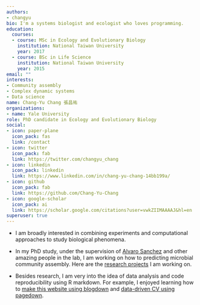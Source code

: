 ```yaml
---
authors:
- changyu
bio: I'm a systems biologist and ecologist who loves programming.
education:
  courses:
  - course: MSc in Ecology and Evolutionary Biology
    institution: National Taiwan University
    year: 2017
  - course: BSc in Life Science
    institution: National Taiwan University
    year: 2015
email: ""
interests:
- Community assembly
- Complex dynamic systems
- Data science
name: Chang-Yu Chang 張昌祐
organizations:
- name: Yale University
role: PhD candidate in Ecology and Evolutionary Biology
social:
- icon: paper-plane
  icon_pack: fas
  link: /contact
- icon: twitter
  icon_pack: fab
  link: https://twitter.com/changyu_chang
- icon: linkedin
  icon_pack: linkedin
  link: https://www.linkedin.com/in/chang-yu-chang-14bb199a/
- icon: github
  icon_pack: fab
  link: https://github.com/Chang-Yu-Chang
- icon: google-scholar
  icon_pack: ai
  link: https://scholar.google.com/citations?user=vwkZIIMAAAAJ&hl=en
superuser: true
---
```


- I am broadly interested in combining experiments and computational approaches to study biological phenomena. 

- In my PhD study, under the supervision of [Alvaro Sanchez](http://www.sanchezlaboratory.com/) and other amazing people in the lab, I am working on how to predicting microbial community assembly. Here are the [research projects](https://www.changyuchang.name/projects/) I am working on. 

- Besides research, I am very into the idea of data analysis and code reproducibility using R markdown. For example, I enjoyed learning how to [make this website using blogdown](https://www.changyuchang.name/2018/03/08/how-to-build-up-this-website/) and [data-driven CV using pagedown](https://www.changyuchang.name/2019/11/03/build-my-own-data-driven-cv/). 
